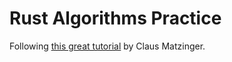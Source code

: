 Rust Algorithms Practice
==========

Following [this great tutorial](https://www.packtpub.com/product/hands-on-data-structures-and-algorithms-with-rust/9781788995528) by Claus Matzinger.
